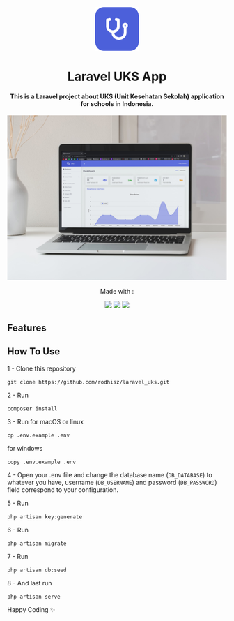 <div align="center">
<img src="/img/logo.png" alt="Logo"/>
<h1>Laravel UKS App</h1>

<h4>This is a Laravel project about UKS (Unit Kesehatan Sekolah) application for schools in Indonesia.</h4>

<img src="/img/prev.jpeg" alt="Prev"/>

Made with :
<p>
    <a href="https://laravel.com/">
    <img src="https://img.shields.io/badge/Laravel-FF2D20?style=for-the-badge&logo=laravel&logoColor=white"/></a>
    <a href="https://getbootstrap.com">
    <img src="https://img.shields.io/badge/Bootstrap-563D7C?style=for-the-badge&logo=bootstrap&logoColor=white"/></a>
    <a href="https://github.com/indrijunanda/RuangAdmin">
    <img src="https://img.shields.io/badge/RuangAdmin-4C60DA?style=for-the-badge&logoColor=white"/></a>
</p>
</div>

## Features


## How To Use

1 - Clone this repository

    git clone https://github.com/rodhisz/laravel_uks.git
2 - Run

    composer install
3 - Run
for macOS or linux

    cp .env.example .env

for windows

    copy .env.example .env

4 - Open your .env file and change the database name (`DB_DATABASE`) to whatever you have, username (`DB_USERNAME`) and password (`DB_PASSWORD`) field correspond to your configuration.

5 - Run

    php artisan key:generate

6 - Run

    php artisan migrate
7 - Run

    php artisan db:seed
8 - And last run

    php artisan serve

Happy Coding ✨



